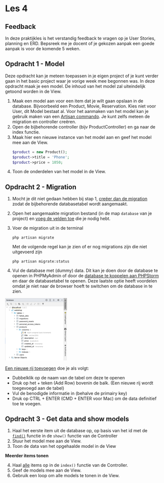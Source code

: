 # Les 4

## Feedback

In deze praktijkles is het verstandig feedback te vragen op je User Stories, planning en ERD. Bepsreek me je docent of je gekozen aanpak een goede aanpak is voor de komende 5 weken. 

## Opdracht 1 - Model

Deze opdracht kan je meteen toepassen in je eigen project of je kunt verder gaan in het basic project waar je vorige week mee begonnen was. In deze opdracht maak je een model. De inhoud van het model zal uiteindelijk getoond worden in de View.

1. Maak een model aan voor een item dat je wilt gaan opslaan in de database. Bijvoorbeeld een Product, Movie, Reservation. Kies niet voor User, dit Model bestaat al. Voor het aanmaken van het model kan je gebruik maken van een [Artisan commando](https://laravel.com/docs/10.x/eloquent#generating-model-classes). Je kunt zelfs meteen de migration en controller creëren. 
2. Open de bijbehorende controller (bijv ProductController) en ga naar de index functie. 
3. Maak hier een nieuwe instance van het model aan en geef het model mee aan de View. 
   ```PHP
   $product = new Product();
   $product->title = 'Phone';
   $product->price = 1050;
   ```
5. Toon de onderdelen van het model in de View.


## Opdracht 2 - Migration

1. Mocht je dit niet gedaan hebben bij stap 1, [creëer dan de migration](https://laravel.com/docs/10.x/migrations#generating-migrations) zodat de bijbehorende databasetabel wordt aangemaakt. 
2. Open het aangemaakte migration bestand (in de map `database` van je project) en [voeg de velden toe](https://laravel.com/docs/10.x/migrations#creating-tables) die je nodig hebt.
3. Voer de migration uit in de terminal
   ```
   php artisan migrate
   ```
   Met de volgende regel kan je zien of er nog migrations zijn die niet uitgevoerd zijn
 
   ```
   php artisan migrate:status
   ```
 4. Vul de database met (dummy) data. Dit kan je doen door de database te openen in PHPMyAdmin of door de [database te koppelen aan PHPStorm](https://www.jetbrains.com/help/phpstorm/mariadb.html) en daar de databasetabel te openen. Deze laatste optie heeft voordelen omdat je niet naar de browser hoeft te switchen om de database in te zien. 
   <img src="../images/phpstorm-database.png" width="40%"/>
   
   [Een nieuwe rij toevoegen](https://www.jetbrains.com/help/phpstorm/table-editor.html) doe je als volgt:
   
   - Dubbelklik op de naam van de tabel om deze te openen
   - Druk op het + teken (Add Row) bovenin de balk. (Een nieuwe rij wordt toegevoegd aan de tabel)
   - Vul de benodigde informatie in (behalve de primairy key)
   - Druk op CTRL + ENTER (CMD + ENTER voor Mac) om de data definitief toe te voegen.

## Opdracht 3 - Get data and show models

1. Haal het eerste item uit de database op, op basis van het id met de [`find()`](https://laravel.com/docs/10.x/eloquent#retrieving-single-models) functie in de `show()` functie van de Controller
2. Stuur het model mee aan de View.
3. Toon de data van het opgehaalde model in de View

**Meerder items tonen**

4. Haal [alle](https://laravel.com/docs/10.x/eloquent#retrieving-models) items op in de `index()` functie van de Controller.
5. Geef de models mee aan de View.
6. Gebruik een loop om alle models te tonen in de View.

